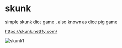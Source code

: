 # skunk

simple skunk dice game , also known as dice pig game

https://skunk.netlify.com/


![skunk1](https://user-images.githubusercontent.com/39847281/42704851-127342b4-86ef-11e8-8b4f-ead15ba71fcc.JPG)
